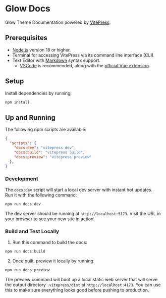 # Glow Docs

Glow Theme Documentation powered by [VitePress](https://vitepress.dev/).

## Prerequisites

- [Node.js](https://nodejs.org/) version 18 or higher.
- Terminal for accessing VitePress via its command line interface (CLI).
- Text Editor with [Markdown](https://en.wikipedia.org/wiki/Markdown) syntax support.
  - [VSCode](https://code.visualstudio.com/) is recommended, along with the [official Vue extension](https://marketplace.visualstudio.com/items?itemName=Vue.volar).

## Setup

Install dependencies by running:


```bash
npm install
```

## Up and Running

The following npm scripts are available:

```json
{
  "scripts": {
    "docs:dev": "vitepress dev",
    "docs:build": "vitepress build",
    "docs:preview": "vitepress preview"
  },
}
```

### Development

The `docs:dev` script will start a local dev server with instant hot updates. Run it with the following command:

```bash
npm run docs:dev
```

The dev server should be running at `http://localhost:5173`. Visit the URL in your browser to see your new site in action!

### Build and Test Locally

1. Run this command to build the docs:

```bash
npm run docs:build
```

2. Once built, preview it locally by running:

```bash
npm run docs:preview
```

The preview command will boot up a local static web server that will serve the output directory `.vitepress/dist` at `http://localhost:4173`. You can use this to make sure everything looks good before pushing to production.
